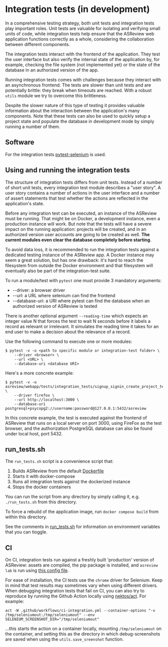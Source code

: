 # Integration tests (in development)

In a comprehensive testing strategy, both unit tests and integration tests play important roles. Unit tests are valuable for isolating and verifying small units of code, while integration tests help ensure that the ASReview web application functions correctly as a whole, considering the collaboration between different components.

The integration tests interact with the frontend of the application. They test the user interface but also verify the internal state of the application by, for example, checking the file system (not implemented yet) or the state of the database in an authorized version of the app.

Running integration tests comes with challenges because they interact with an asynchronous frontend. The tests are slower than unit tests and are potentially brittle: they break when timeouts are reached. With a robust `utils` module we try to overcome this brittleness.

Despite the slower nature of this type of testing it provides valuable information about the interaction between the application's many components. Note that these tests can also be used to quickly setup a project state and populate the database in development mode by simply running a number of them.

## Software

For the integration tests [pytest-selenium](https://pytest-selenium.readthedocs.io/) is used.

## Using and running the integration tests

The structure of integration tests differs from unit tests. Instead of a number of short unit tests, every integration test module describes a "user story". A user story contains a number of actions in the user interface and a number of assert statements that test whether the actions are reflected in the application's state.

Before any integration test can be executed, an instance of the ASReview must be running. That might be on Docker, a development instance, even a production instance will work. But note that the tests will have a severe impact on the running application: projects will be created, and in an authorized version user accounts are going to be created as well. **The current modules even clear the database completely before starting**.

To avoid data loss, it is recommended to run the integration tests against a dedicated testing instance of the ASReview app. A Docker instance may seem a great solution, but has one drawback: it's hard to reach the filesystem from outside the Docker environment and that filesystem will eventually also be part of the integration-test suite.

To run a module/test with `pytest` one must provide 3 mandatory arguments:

- --driver: a browser driver
- --url: a URL where selenium can find the frontend
- --database-uri: a URI where pytest can find the database when an authorized version of ASReview is tested

There is another optional argument `--reading-time` which expects an integer value N that forces the test to wait N seconds before it labels a record as relevant or irrelevant. It simulates the reading time it takes for an end user to make a decision about the relevance of a record.

Use the following command to execute one or more modules:

```
$ pytest -v -o <path to specific module or integration-test folder> \
    --driver <browser> \
    --url <URL> \
    --database-uri <database URI>
```

Here's a more concrete example:

```
$ pytest -v -o asreview/webapp/tests/integration_tests/signup_signin_create_project_test.py \
    --driver firefox \
    --url http://localhost:3000 \
    --database-uri postgresql+psycopg2://username:password@127.0.0.1:5432/asreview
```

In this concrete example, the test is executed against the frontend of ASReview that runs on a local server on port 3000, using FireFox as the test browser, and the authorization PostgreSQL database can also be found under local host, port 5432.

## run_tests.sh

The `run_tests.sh` script is a convenience script that:

1. Builds ASReview from the default [Dockerfile](../../../../Dockerfile)
1. Starts it with docker-compose
1. Runs all integration tests against the dockerized instance
1. Stops the docker containers

You can run the script from any directory by simply calling it, e.g. `./run_tests.sh` from this directory.

To force a rebuild of the application image, run `docker compose build` from within this directory.

See the comments in [run_tests.sh](./run_tests.sh) for information on environment variables that you can tioggle.

## CI

On CI, integration tests run against a freshly built 'production' version of ASReview: assets are compiled, the pip package is installed, and `asreview lab` is run using [this config file](../config/auth_integration_config.toml).

For ease of installation, the CI tests use the `chrome` driver for Selenium. Keep in mind that test results may sometimes vary when using different drivers. When debugging integration tests that fail on CI, you can also try to reproduce by running the Github Action locally using [nektos/act](https://github.com/nektos/act). For example:

`act -W .github/workflows/ci-integration.yml --container-options "-v /tmp/seleniumout:/tmp/seleniumout" --env SELENIUM_SCREENSHOT_DIR="/tmp/seleniumout"`

...this starts the action on a container locally, mounting `/tmp/seleniumout` on the container, and setting this as the directory in which debug-screenshots are saved when using the `utils.save_sreenshot` function.

